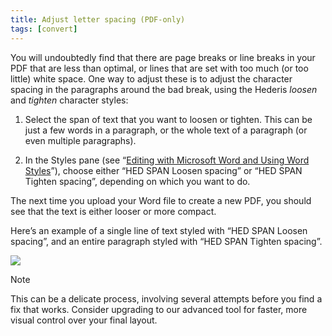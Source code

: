 ```yaml
---
title: Adjust letter spacing (PDF-only)
tags: [convert]
---
```

 
<html><body><section data-type="chapter" class="hsecchapter" data-hederis-type="hsecchapter" id="adjust-line-breaks" data-pi-attrs="id: adjust-line-breaks; data-tags: convert;" role="doc-chapter" data-tags="convert" data-author-name=" " data-book-title=" " title="Adjust letter spacing (PDF-only)"><p class="hblkp" data-hederis-type="hblkp" id="pdBVLup1t">You will undoubtedly find that there are page breaks or line breaks in your PDF that are less than optimal, or lines that are set with too much (or too little) white space. One way to adjust these is to adjust the character spacing in the paragraphs around the bad break, using the Hederis <em data-hederis-type="hspanem" id="pNWzwZU1E">loosen</em> and <em class="hspanem" data-hederis-type="hspanem" id="pm2IsME2r">tighten</em> character styles:</p><ol class="hwprnumlist" data-hederis-type="hwprnumlist" id="pw9gYirF9"><li class="hblkoli" data-hederis-type="hblkoli" id="lidTkitYhj"><p class="hblkoli" data-hederis-type="hblklip" id="pu4npRjld">Select the span of text that you want to loosen or tighten. This can be just a few words in a paragraph, or the whole text of a paragraph (or even multiple paragraphs). </p></li><li class="hblkoli" data-hederis-type="hblkoli" id="li1sHr8gSC"><p class="hblkoli" data-hederis-type="hblklip" id="pR1wFF3W8">In the Styles pane (see &#8220;<a href="{% link _docs/fine-tune-styles.md %}" data-hederis-type="hspana" id="pcxVVsgHz"><span class="Hyperlink" data-hederis-type="hspnspan" id="pSXFnlMpI">Editing with Microsoft Word and Using Word Styles</span></a>&#8221;), choose either &#8220;HED SPAN Loosen spacing&#8221; or &#8220;HED SPAN Tighten spacing&#8221;, depending on which you want to do.</p></li></ol><p class="hblkp" data-hederis-type="hblkp" id="p7H4BfQwR">The next time you upload your Word file to create a new PDF, you should see that the text is either looser or more compact.</p><p class="hblkp" data-hederis-type="hblkp" id="pPkHgPeFB">Here&#8217;s an example of a single line of text styled with &#8220;HED SPAN Loosen spacing&#8221;, and an entire paragraph styled with &#8220;HED SPAN Tighten spacing&#8221;.</p><img data-hederis-type="hblkimg" class="hblkimg" id="pC9w8VStQ" src="loosetight1.png" data-img-src="loosetight1.png"/><aside class="hwprbox box" data-hederis-type="hwprbox" id="p1MWjz1tF" data-type="sidebar"><p class="hblktype" data-hederis-type="hblktype" id="p2oLpFjh2">Note</p><p class="hblkp" data-hederis-type="hblkp" id="p1YkHxMpA">This can be a delicate process, involving several attempts before you find a fix that works. Consider upgrading to our advanced tool for faster, more visual control over your final layout.</p></aside></section></body></html>
